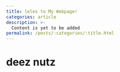 ```yaml
---
title: leles to My Webpage!
categories: article
description: >-
  Content is yet to be added
permalink: /posts/:categories/:title.html
---
```


# deez nutz
